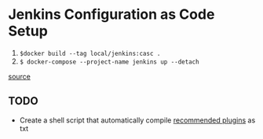 # Jenkins Configuration as Code Setup
1. `$docker build --tag local/jenkins:casc .`
2. `$ docker-compose --project-name jenkins up --detach`

[source](https://www.digitalocean.com/community/tutorials/how-to-automate-jenkins-setup-with-docker-and-jenkins-configuration-as-code)

## TODO
- Create a shell script that automatically compile [recommended plugins](https://github.com/jenkinsci/jenkins/blob/master/core/src/main/resources/jenkins/install/platform-plugins.json) as txt

